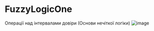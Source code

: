 # FuzzyLogicOne
Операції над інтервалами довіри (Основи нечіткої логіки)
![image](https://github.com/inaprel3/FuzzyLogicOne/assets/97917919/56f690bd-b679-4a23-a969-60ca8ee489b9)
